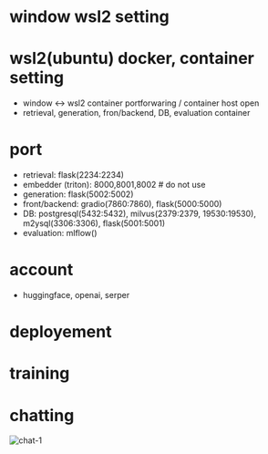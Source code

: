 

# window wsl2 setting

# wsl2(ubuntu) docker, container setting
- window <-> wsl2 container portforwaring / container host open
- retrieval, generation, fron/backend, DB, evaluation container

# port
- retrieval: flask(2234:2234)
- embedder (triton): 8000,8001,8002 # do not use
- generation: flask(5002:5002)
- front/backend: gradio(7860:7860), flask(5000:5000)
- DB: postgresql(5432:5432), milvus(2379:2379, 19530:19530), m2ysql(3306:3306), flask(5001:5001)
- evaluation: mlflow()

# account
- huggingface, openai, serper

# deployement

# training

# chatting
![chat-1](https://github.com/user-attachments/assets/3faa9c38-a33c-4a8b-9b7c-f4f9f47ea9c5)

